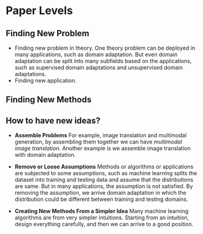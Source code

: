 # Paper Levels

## Finding New Problem
* Finding new problem in theory. One theory problem 
  can be deployed in many applications, such as domain adaptation.
  But even domain adaptation can be split into many subfields based
  on the applications, such as supervised domain adaptations and
  unsupervised domain adaptations.
* Finding new application.

## Finding New Methods

## How to have new ideas?
* **Assemble Problems** For example, image translation and multimodal generation,
  by assembling them together we can have *multimodal image translation*. Another
  example is we assemble image translation with domain adaptation.

* **Remove or Loose Assumptions** Methods or algorithms or applications are subjected
  to some assumptions, such as machine learning splits the dataset into
  training and testing data and assume that the distributions are same. But in
  many applications, the assumption is not satisfied. By removing the assumption,
  we arrive domain adaptation in which the distribution could be different between
  training and testing domains.
    
* **Creating New Methods From a Simpler Idea** Many machine learning algorithms
  are from very simpler intuitions. Starting from an intuition, design everything carefully, and then we can arrive to a good position.